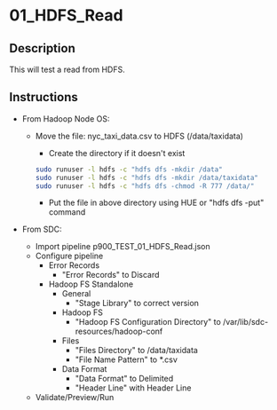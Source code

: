 # 01_HDFS_Read

## Description

This will test a read from HDFS.

## Instructions

- From Hadoop Node OS:

  - Move the file: nyc_taxi_data.csv to HDFS (/data/taxidata)

    - Create the directory if it doesn't exist

    ```bash
    sudo runuser -l hdfs -c "hdfs dfs -mkdir /data"
    sudo runuser -l hdfs -c "hdfs dfs -mkdir /data/taxidata"
    sudo runuser -l hdfs -c "hdfs dfs -chmod -R 777 /data/"
    ```

    - Put the file in above directory using HUE or "hdfs dfs -put" command

- From SDC:

  - Import pipeline p900_TEST_01_HDFS_Read.json
  - Configure pipeline
    - Error Records
      - "Error Records" to Discard
    - Hadoop FS Standalone
      - General
        - "Stage Library" to correct version
      - Hadoop FS
        - "Hadoop FS Configuration Directory" to /var/lib/sdc-resources/hadoop-conf
      - Files
        - "Files Directory" to /data/taxidata
        - "File Name Pattern" to *.csv
      - Data Format
        - "Data Format" to Delimited
        - "Header Line" with Header Line
  - Validate/Preview/Run
